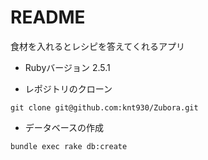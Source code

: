 # README

食材を入れるとレシピを答えてくれるアプリ


* Rubyバージョン
2.5.1

* レポジトリのクローン
```
git clone git@github.com:knt930/Zubora.git
```

* データベースの作成
```
bundle exec rake db:create
```

